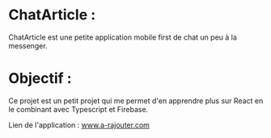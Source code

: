 # ChatArticle :
ChatArticle est une petite application mobile first de chat un peu à la messenger.

# Objectif :
Ce projet est un petit projet qui me permet d'en apprendre plus sur React
en le combinant avec Typescript et Firebase.

Lien de l'application : www.a-rajouter.com